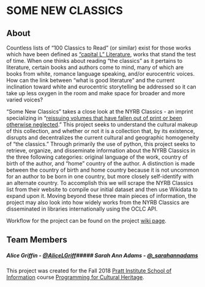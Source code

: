 # SOME NEW CLASSICS

## About

Countless lists of “100 Classics to Read” (or similar) exist for those works which have been defined as [“capital L” Literature](http://www.electricka.com/etaf/muses/literature/literature_popups/whats_literature.htm), works that stand the test of time. When one thinks about reading “the classics” as it pertains to literature, certain books and authors come to mind, many of which are books from white, romance language speaking, and/or eurocentric voices. How can the link between “what is good literature” and the current inclination toward white and eurocentric storytelling be addressed so it can take up less oxygen in the room and make space for broader and more varied voices?  

“Some New Classics” takes a close look at the NYRB Classics - an imprint specializing in “[reissuing volumes that have fallen out of print or been otherwise neglected](https://www.nytimes.com/2018/04/09/style/new-york-review-books-classics.html).” This project seeks to understand the cultural makeup of this collection, and whether or not it is a collection that, by its existence, disrupts and decentralizes the current cultural and geographic homogeneity of “the classics.” Through primarily the use of python, this project seeks to retrieve, organize, and disseminate information about the NYRB Classics in the three following categories: original language of the work, country of birth of the author, and “home” country of the author. A distinction is made between the country of birth and home country because it is not uncommon for an author to be born in one country, but more closely self-identify with an alternate country. To accomplish this we will scrape the NYRB Classics list from their website to compile our initial dataset and then use Wikidata to expand upon it. Moving beyond these three main pieces of information, the project may also look into how widely works from the NYRB Classics are disseminated in libraries internationally using the OCLC API.

Workflow for the project can be found on the project [wiki page](https://github.com/sarahannadams/some-new-classics/wiki).

## Team Members
##### Alice Griffin - [@AliceLGriff](https://twitter.com/AliceLGriff)##### Sarah Ann Adams - [@_sarahannadams](https://twitter.com/_sarahannadams)

This project was created for the Fall 2018 [Pratt Institute School of Information](https://www.pratt.edu/academics/information/) course [Programming for Cultural Heritage](http://pfch.nyc/).
